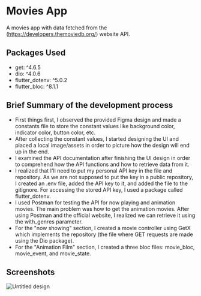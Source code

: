 # Movies App

A movies app with data fetched from the (https://developers.themoviedb.org/) website API. 

## Packages Used

*  get: ^4.6.5
*  dio: ^4.0.6
*  flutter_dotenv: ^5.0.2
*  flutter_bloc: ^8.1.1

## Brief Summary of the development process

* First things first, I observed the provided Figma design and made a constants file to store the constant values like background color, indicator color, button color, etc.
* After collecting the constant values, I started designing the UI and placed a local image/assets in order to picture how the design will end up in the end.
* I examined the API documentation after finishing the UI design in order to comprehend how the API functions and how to retrieve data from it.
* I realized that I'll need to put my personal API key in the file and repository. As we are not supposed to put the key in a public repository, I
  created an .env file, added the API key to it, and added the file to the gitignore. For accessing the stored API key,
  I used a package called flutter_dotenv.
* I used Postman for testing the API for now playing and animation movies. The main problem was how to get the animation movies. After using Postman and the official website, I realized we can retrieve it using the with_genres parameter.
* For the "now showing" section, I created a movie controller using GetX which implements the repository (the file where GET requests are made using the Dio package).
* For the "Animation Film" section, I created a three bloc files: movie_bloc, movie_event, and movie_state. 

## Screenshots

![Untitled design](https://user-images.githubusercontent.com/72159017/214525025-4e67c397-263e-4172-95ff-838361ce71d8.jpg)
